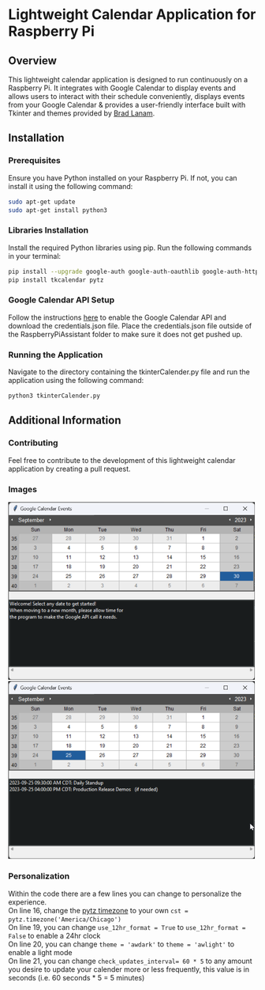 # Lightweight Calendar Application for Raspberry Pi

## Overview
This lightweight calendar application is designed to run continuously on a Raspberry Pi.
It integrates with Google Calendar to display events and allows users to interact with their schedule conveniently,
displays events from your Google Calendar & provides a user-friendly interface built with Tkinter and themes provided by [Brad Lanam](https://sourceforge.net/projects/tcl-awthemes/).

## Installation

### Prerequisites
Ensure you have Python installed on your Raspberry Pi. If not, you can install it using the following command:
```bash
sudo apt-get update
sudo apt-get install python3
```

### Libraries Installation
Install the required Python libraries using pip. Run the following commands in your terminal:
```bash
pip install --upgrade google-auth google-auth-oauthlib google-auth-httplib2 google-api-python-client
pip install tkcalendar pytz
```

### Google Calendar API Setup
Follow the instructions [here](https://developers.google.com/calendar/api/quickstart/python) to enable the Google Calendar API and download the credentials.json file.
Place the credentials.json file outside of the RaspberryPiAssistant folder to make sure it does not get pushed up.

### Running the Application
Navigate to the directory containing the tkinterCalender.py file and run the application using the following command:

```bash
python3 tkinterCalender.py
```

## Additional Information

### Contributing
Feel free to contribute to the development of this lightweight calendar application by creating a pull request.

### Images
<img src="welcome.png" alt="Welcome Screen" width="500"/>
<img src="eventsExample.png" alt="Events Screen" width="500"/>

### Personalization
Within the code there are a few lines you can change to personalize the experience.<br>
On line 16, change the [pytz timezone](https://gist.github.com/heyalexej/8bf688fd67d7199be4a1682b3eec7568) to your own `cst = pytz.timezone('America/Chicago')`<br>
On line 19, you can change `use_12hr_format = True` to `use_12hr_format = False` to enable a 24hr clock<br>
On line 20, you can change `theme = 'awdark'` to `theme = 'awlight'` to enable a light mode<br>
On line 21, you can change `check_updates_interval= 60 * 5` to any amount you desire to update your calender more or less frequently, this value is in seconds (i.e. 60 seconds * 5 = 5 minutes)<br>

